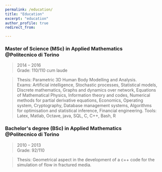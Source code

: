 ```yaml
---
permalink: /education/
title: "Education"
excerpt: "education"
author_profile: true
redirect_from: 

---
```



### Master of Science (MSc) in Applied Mathematics <br /> @Politecnico di Torino
> 2014 – 2016 \
> Grade: 110/110 cum laude 

> Thesis: Parametric 3D Human Body Modelling and Analysis. \
> Exams: Artificial intelligence, Stochastic processes, Statistical models, Discrete mathematics, Graphs and dynamics over network, Equations of Mathematical Physics, Information theory and codes, Numerical methods for partial derivative equations, Economics, Operating system, Cryptography, Database management systems, Algorithms for optimisation and statistical inference, Financial engineering.
Tools: Latex, Matlab, Octave, java, SQL, C, C++, Bash, R

### Bachelor's degree (BSc)  in Applied Mathematics <br /> @Politecnico di Torino
> 2010 – 2013 \
> Grade: 92/110

> Thesis: Geometrical aspect in the development of a c++ code for the simulation of flow in fractured media.
